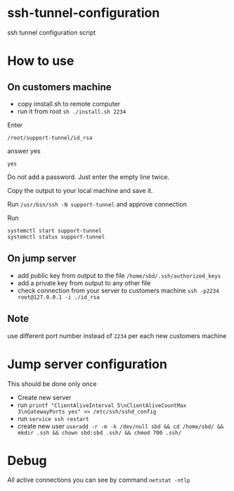 # ssh-tunnel-configuration

ssh tunnel configuration script 

# How to use

## On customers machine

- copy imstall.sh to remote computer
- run it from root `sh ./install.sh 2234`

Enter
```
/root/support-tunnel/id_rsa
```

answer yes

```
yes
```

Do not add a password. Just enter the empty line twice.


Copy the output to your local machine and save it.

Run `/usr/bin/ssh -N support-tunnel` and approve connection

Run 

```
systemctl start support-tunnel
systemctl status support-tunnel
```


## On jump server

- add public key from output to the file `/home/sbd/.ssh/authorized_keys`
- add a private key from output to any other file
- check connection from your server to customers machine `ssh -p2234 root@127.0.0.1 -i ./id_rsa`

## Note

use different port number instead of `2234` per each new customers machine


# Jump server configuration

This should be done only once

- Create new server
- run `printf "ClientAliveInterval 5\nClientAliveCountMax 3\nGatewayPorts yes" >> /etc/ssh/sshd_config`
- run `service ssh restart`
- create new user `useradd -r -m -k /dev/null sbd && cd /home/sbd/ && mkdir .ssh && chown sbd:sbd .ssh/ && chmod 700 .ssh/`


# Debug

All active connections you can see by command `netstat -ntlp`




